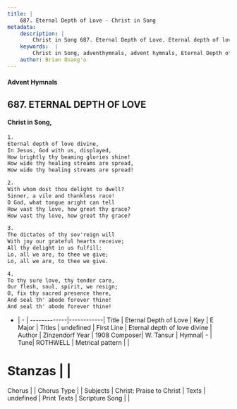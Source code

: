 ```yaml
---
title: |
    687. Eternal Depth of Love - Christ in Song
metadata:
    description: |
        Christ in Song 687. Eternal Depth of Love. Eternal depth of love divine, In Jesus, God with us, displayed, How brightly thy beaming glories shine! How wide thy healing streams are spread, How wide thy healing streams are spread!
    keywords:  |
        Christ in Song, adventhymnals, advent hymnals, Eternal Depth of Love, Eternal depth of love divine. 
    author: Brian Onang'o
---
```


#### Advent Hymnals
## 687. ETERNAL DEPTH OF LOVE
####  Christ in Song,

```txt
1.
Eternal depth of love divine,
In Jesus, God with us, displayed,
How brightly thy beaming glories shine!
How wide thy healing streams are spread,
How wide thy healing streams are spread!

2.
With whom dost thou delight to dwell?
Sinner, a vile and thankless race!
O God, what tongue aright can tell
How vast thy love, how great thy grace?
How vast thy love, how great thy grace?

3.
The dictates of thy sov'reign will
With joy our grateful hearts receive;
All thy delight in us fulfill:
Lo, all we are, to thee we give;
Lo, all we are, to thee we give.

4.
To thy sure love, thy tender care,
Our flesh, soul, spirit, we resign;
O, fix thy sacred presence there,
And seal th' abode forever thine!
And seal th' abode forever thine!

```

- |   -  |
-------------|------------|
Title | Eternal Depth of Love |
Key | E Major |
Titles | undefined |
First Line | Eternal depth of love divine |
Author | Zinzendorf
Year | 1908
Composer| W. Tansur |
Hymnal|  - |
Tune| ROTHWELL |
Metrical pattern | |
# Stanzas |  |
Chorus |  |
Chorus Type |  |
Subjects | Christ: Praise to Christ |
Texts | undefined |
Print Texts | 
Scripture Song |  |
    
